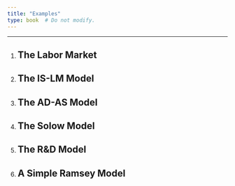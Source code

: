 ```yaml
---
title: "Examples"
type: book  # Do not modify.
---
```


---

1. ## The Labor Market
2. ## The IS-LM Model
3. ## The AD-AS Model
4. ## The Solow Model
5. ## The R&D Model
6. ## A Simple Ramsey Model